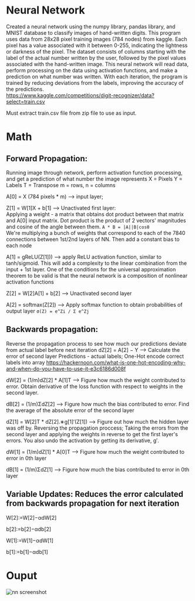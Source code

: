 # Neural Network

Created a neural network using the numpy library, pandas library, and MNIST database to classify images of hand-written digits. This program uses data from 28x28 pixel training images (784 nodes) from kaggle. Each pixel has a value associated with it between 0-255, indicating the lightness or darkness of the pixel. The dataset consists of columns starting with the label of the actual number written by the user, followed by the pixel values associated with the hand-written image. This neural network will read data, perform processing on the data using activation functions, and make a prediction on what number was written. With each iteration, the program is trained by reducing deviations from the labels, improving the accuracy of the predictions.\
https://www.kaggle.com/competitions/digit-recognizer/data?select=train.csv

Must extract train.csv file from zip file to use as input.

# Math
## Forward Propagation: 
Running image through network, perform activation function processing, and get a prediction of what number the image represents
X = Pixels
Y = Labels
T = Transpose 
m = rows, n = columns

A[0] = X (784 pixels * m) --> input layer; 

Z[1] = W[1]X + b[1] --> Unactivated first layer:\
Applying a weight - a matrix that obtains dot product between that matrix and A[0] input matrix. Dot product is the product of 2 vectors' magnitudes and cosine of the angle between them.
```A * B = |A||B|cosθ```\
We're multiplying a bunch of weights that correspond to each of the 7840 connections between 1st/2nd layers of NN. Then add a constant bias to each node

A[1] = gReLU(Z[1])) --> apply ReLU activation function, similar to tanh/sigmoid.
This will add a complexity to the linear combination from the input + 1st layer.
One of the conditions for the universal approximation theorem to be valid is that
the neural network is a composition of nonlinear activation functions

Z[2] = W[2]A[1] + b[2] --> Unactivated second layer

A[2] = softmax(Z[2]) --> Apply softmax function to obtain probabilities of output layer
```σ(Z) = e^Zi / Σ e^Zj```

## Backwards propagation:
Reverse the propagation process to see how much our predictions deviate from actual label before next iteration
dZ[2] = A[2] − Y --> Calculate the error of second layer
Predictions - actual labels; One-Hot encode correct labels into array
https://hackernoon.com/what-is-one-hot-encoding-why-and-when-do-you-have-to-use-it-e3c6186d008f 

dW[2] = (1/m)dZ[2] * A[1]T --> Figure how much the weight contributed to error.
Obtain derivative of the loss function with respect to weights in the second
layer.

dB[2] = (1/m)ΣdZ[2] --> Figure how much the bias contributed to error.
Find the average of the absolute error of the second layer

dZ[1] = W[2]T * dZ[2].∗g[1]′(Z[1]) --> Figure out how much the hidden layer was off by.
Reversing the propagation proccess; Taking the errors from the second layer and
applying the weights in reverse to get the first layer's errors. You also undo the
activation by getting its derivative, g′.

dW[1] = (1/m)dZ[1] * A[0]T --> Figure how much the weight contributed to error in 0th layer

dB[1] = (1/m)ΣdZ[1] --> Figure how much the bias contributed to error in 0th layer


## Variable Updates: Reduces the error calculated from backwards propagation for next iteration
W[2]:=W[2]−αdW[2]
 
b[2]:=b[2]−αdb[2]
 
W[1]:=W[1]−αdW[1]

b[1]:=b[1]−αdb[1]

# Ouput
![nn screenshot](https://user-images.githubusercontent.com/70961105/174529302-2d069a8a-6ecc-4522-a7dc-5a79ca6fd8ee.JPG)

